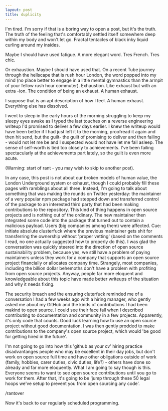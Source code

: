 ```yaml
---
layout: post
title: duplicity
---
```


I'm tired. I'm sorry if that is a boring way to open a post, but it's the truth. The truth of the feeling that's comfortably settled itself somewhere deep within my body and won't let go. Fractal tentacles of black inky liquid curling around my insides.

Maybe I should have used fatigue. A more elegant word. Tres French. Tres chic. 

Or exhaustion. Maybe I should have used that. On a recent Tube journey through the hellscape that is rush hour London, the word popped into my mind (no place better to engage in a little mental gymnastics than the armpit of your fellow rush hour commuter). Exhaustion. Like exhaust but with an extra -ion. The condition of being an exhaust. A human exhaust.

I suppose that is an apt description of how I feel. A human exhaust. Everything else has dissolved. 

I went to sleep in the early hours of the morning struggling to keep my sleepy eyes awake as I typed the last touches on a reverse engineering writeup I'd promised to deliver a few days earlier. I knew the writeup would have been better if I had just left it to the morning, proofread it again and then hit send, but the guilt- the guilt of promising to deliver and then failing - would not let me be and I suspected would not have let me fall asleep. The sense of self-worth is tied too closely to achievements. I've been failing spectacularly at the achievements part lately, so the guilt is even more acute.  

(Warning: start of rant - you may wish to skip to another post).

In any case, this post is not about our broken models of human value, the London Underground system or exhaust, though I could probably fill these pages with ramblings about all three. Instead, I'm going to talk about something that was making the rounds on Twitter yesterday: the maintainer of a very popular npm package had stepped down and transferred control of the package to an interested third party that had been making contributions to the repository. This kind of thing happens in open source projects and is nothing out of the ordinary. The new maintainer then integrated some code into the package that turned out to contain a malicious payload. Users (big companies among them) were affected. Cue: initiate absolute clusterfuck where the previous maintainer gets shit for transferring the ownership without 'proper vetting' (based on the comments I read, no one actually suggested how to properly do this). I was glad the conversation was quickly steered into the direction of open source sustainability problem, because yes, we still have a problem of paying maintainers unless they work for a company that supports an open source project financially or allocates company time. Strangely, most companies, including the billion dollar behemoths don't have a problem with profiting from open source projects. Anyway, people far more eloquent and knowledgeable about this topic have made better writeups of the situation and why it needs fixing.

The security breach and the ensuring cluterfuck reminded me of a conversation I had a few weeks ago with a hiring manager, who gently asked me about my GitHub and the kinds of contributions I had been makind to open source. I could see their face fall when I described contributing to documentation and community in a few projects. Apparently, it's only code that counts. Good luck learning how to use an open source project without good documentation. I was then gently prodded to make contributions to the company's open source project, which would 'be good for getting hired in the future'. 

I'm not going to go into how this 'github as your cv' hiring practice disadvantanges people who may be excellent in their day jobs, but don't work on open source full time and have other obligations outside of work (family, hobbies, carer duties, civic duties, life?) - others have done so already and far more eloquently. What I am going to say though is this. Everyone seems to want to see open source contributions until you go to work for them. After that, it's going to be 'jump through these 50 legal hoops we've setup to prevent you from open sourcing any code'. 

/rantover

Now it's back to our regularly scheduled programming. 
